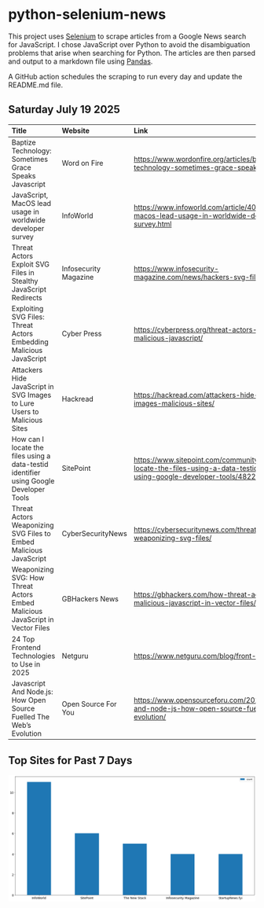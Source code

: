 # python-selenium-news

This project uses [Selenium](https://www.seleniumhq.org/) to scrape articles from a Google News search for JavaScript.
I chose JavaScript over Python to avoid the disambiguation problems that arise when searching for Python.
The articles are then parsed and output to a markdown file using [Pandas](https://pandas.pydata.org/).

A GitHub action schedules the scraping to run every day and update the README.md file.

## Saturday July 19 2025


| Title                                                                                  | Website               | Link                                                                                                                                |
|:---------------------------------------------------------------------------------------|:----------------------|:------------------------------------------------------------------------------------------------------------------------------------|
| Baptize Technology: Sometimes Grace Speaks Javascript                                  | Word on Fire          | https://www.wordonfire.org/articles/baptize-technology-sometimes-grace-speaks-javascript/                                           |
| JavaScript, MacOS lead usage in worldwide developer survey                             | InfoWorld             | https://www.infoworld.com/article/4021972/javascript-macos-lead-usage-in-worldwide-developer-survey.html                            |
| Threat Actors Exploit SVG Files in Stealthy JavaScript Redirects                       | Infosecurity Magazine | https://www.infosecurity-magazine.com/news/hackers-svg-files-javascript/                                                            |
| Exploiting SVG Files: Threat Actors Embedding Malicious JavaScript                     | Cyber Press           | https://cyberpress.org/threat-actors-embedding-malicious-javascript/                                                                |
| Attackers Hide JavaScript in SVG Images to Lure Users to Malicious Sites               | Hackread              | https://hackread.com/attackers-hide-javascript-svg-images-malicious-sites/                                                          |
| How can I locate the files using a data-testid identifier using Google Developer Tools | SitePoint             | https://www.sitepoint.com/community/t/how-can-i-locate-the-files-using-a-data-testid-identifier-using-google-developer-tools/482210 |
| Threat Actors Weaponizing SVG Files to Embed Malicious JavaScript                      | CyberSecurityNews     | https://cybersecuritynews.com/threat-actors-weaponizing-svg-files/                                                                  |
| Weaponizing SVG: How Threat Actors Embed Malicious JavaScript in Vector Files          | GBHackers News        | https://gbhackers.com/how-threat-actors-embed-malicious-javascript-in-vector-files/                                                 |
| 24 Top Frontend Technologies to Use in 2025                                            | Netguru               | https://www.netguru.com/blog/front-end-technologies                                                                                 |
| Javascript And Node.js: How Open Source Fuelled The Web’s Evolution                    | Open Source For You   | https://www.opensourceforu.com/2025/07/javascript-and-node-js-how-open-source-fuelled-the-webs-evolution/                           |
## Top Sites for Past 7 Days

![Graph of Top Sites](https://raw.githubusercontent.com/dan-mba/python-selenium-news/main/last-week.png)
